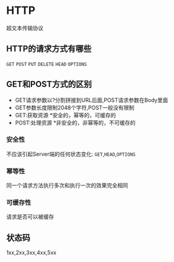 # HTTP
超文本传输协议

## HTTP的请求方式有哪些
`GET` `POST` `PUT` `DELETE` `HEAD` `OPTIONS`

## GET和POST方式的区别
* GET请求参数以?分割拼接到URL后面,POST请求参数在Body里面
* GET参数长度限制2048个字符,POST一般没有限制
* GET:获取资源
    *安全的，幂等的，可缓存的
* POST:处理资源
    *非安全的，非幂等的，不可缓存的

### 安全性
不应该引起Server端的任何状态变化: `GET`,`HEAD`,`OPTIONS`

### 幂等性
同一个请求方法执行多次和执行一次的效果完全相同

### 可缓存性
请求是否可以被缓存

## 状态码
1xx,2xx,3xx,4xx,5xx